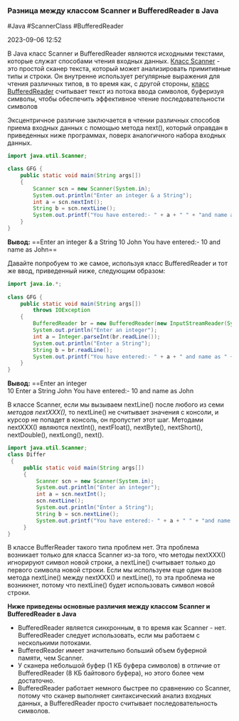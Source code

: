 ### Разница между классом Scanner и BufferedReader в Java ###

#Java #ScannerClass #BufferedReader 

2023-09-06 12:52

В Java класс  Scanner и BufferedReader являются исходными текстами, которые служат способами чтения входных данных. [Класс Scanner](ScannerClassJava) - это простой сканер текста, который может анализировать примитивные типы и строки. Он внутренне использует регулярные выражения для чтения различных типов, в то время как, с другой стороны, [класс BufferedReader](BufferedReader) считывает текст из потока ввода символов, буферизуя символы, чтобы обеспечить эффективное чтение последовательности символов

Эксцентричное различие заключается в чтении различных способов приема входных данных с помощью метода next(), который оправдан в приведенных ниже программах, поверх аналогичного набора входных данных.

```java
import java.util.Scanner;

class GFG {
    public static void main(String args[])
    {
        Scanner scn = new Scanner(System.in);
        System.out.println("Enter an integer & a String");
        int a = scn.nextInt();
        String b = scn.nextLine();
        System.out.printf("You have entered:- " + a + " " + "and name as " + b);
    }
}
```
**Вывод:**
==Enter an integer & a String
10 John
You have entered:- 10 and name as  John==

Давайте попробуем то же самое, используя класс BufferedReader и тот же ввод, приведенный ниже, следующим образом:

```java
import java.io.*;
 
class GFG {
    public static void main(String args[])
        throws IOException
    {
        BufferedReader br = new BufferedReader(new InputStreamReader(System.in));
        System.out.println("Enter an integer");
        int a = Integer.parseInt(br.readLine());
        System.out.println("Enter a String"); 
        String b = br.readLine();
        System.out.printf("You have entered:- " + a + " and name as " + b);
    }
}
```
**Вывод:**
==Enter an integer  
10
Enter a String
John
You have entered:- 10 and name as  John

В классе Scanner, если мы вызываем nextLine() после любого из семи _методов nextXXX(),_ то nextLine() не считывает значения с консоли, и курсор не попадет в консоль, он пропустит этот шаг. Методами nextXXX() являются nextInt(), nextFloat(), nextByte(), nextShort(), nextDouble(), nextLong(), next().

```java
import java.util.Scanner;
class Differ
 {
     public static void main(String args[])
     {
         Scanner scn = new Scanner(System.in);
         System.out.println("Enter an integer");
         int a = scn.nextInt();
         scn.nextLine();
         System.out.println("Enter a String");
         String b = scn.nextLine();
         System.out.printf("You have entered:- " + a + " " + "and name as " + b);
     }
}
```

В классе BufferReader такого типа проблем нет. Эта проблема возникает только для класса Scanner из-за того, что методы nextXXX() игнорируют символ новой строки, а nextLine() считывает только до первого символа новой строки. Если мы используем еще один вызов метода nextLine() между nextXXX() и nextLine(), то эта проблема не возникнет, потому что nextLine() будет использовать символ новой строки.

**Ниже приведены основные различия между классом Scanner и BufferedReader в Java**

- BufferedReader является синхронным, в то время как Scanner - нет. BufferedReader следует использовать, если мы работаем с несколькими потоками.
- BufferedReader имеет значительно больший объем буферной памяти, чем Scanner.
- У сканера небольшой буфер (1 КБ буфера символов) в отличие от BufferedReader (8 КБ байтового буфера), но этого более чем достаточно.
- BufferedReader работает немного быстрее по сравнению со Scanner, потому что сканер выполняет синтаксический анализ входных данных, а BufferedReader просто считывает последовательность символов.